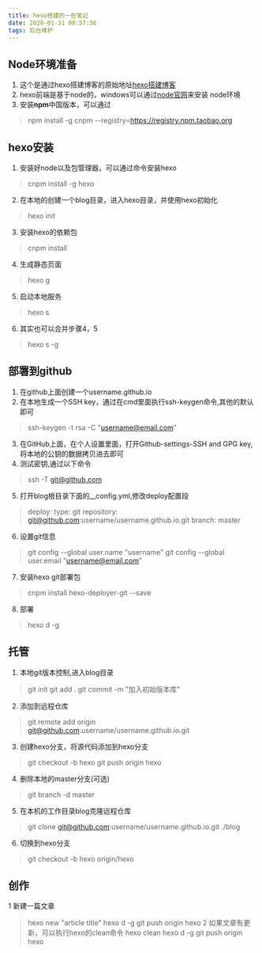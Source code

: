 ```yaml
---
title: hexo搭建的一些笔记
date: 2020-01-31 08:57:56
tags: 后台维护
---
```


## Node环境准备

1. 这个是通过hexo搭建博客的原始地址[hexo搭建博客](https://blog.annieyu.com/posts/207737771.html)
2. hexo前端是基于node的，windows可以通过[node官网](https://nodejs.org/en/)来安装  node环境
3. 安装**npm**中国版本，可以通过
> npm install -g cnpm --registry=https://registry.npm.taobao.org

## hexo安装  
1. 安装好node以及包管理器，可以通过命令安装hexo
> cnpm install -g hexo
2. 在本地的创建一个blog目录，进入hexo目录，并使用hexo初始化
> hexo init 
3. 安装hexo的依赖包
> cnpm install
4. 生成静态页面
> hexo g
5. 启动本地服务 
> hexo s
6. 其实也可以合并步骤4，5
> hexo s -g

## 部署到github
1. 在github上面创建一个username.github.io
2. 在本地生成一个SSH key，通过在cmd里面执行ssh-keygen命令,其他的默认即可
>ssh-keygen -t rsa -C "username@email.com"
3. 在GitHub上面，在个人设置里面，打开Github-settings-SSH and GPG key,将本地的公钥的数据拷贝进去即可
4. 测试密钥,通过以下命令
> ssh -T git@github.com
5. 打开blog根目录下面的__config.yml,修改deploy配置段
> deploy:
  > type: git
  > repository: git@github.com:username/username.github.io.git
  > branch: master
6. 设置git信息
> git config --global user.name "username"
> git config --global user.email "username@email.com"
7. 安装hexo git部署包
> cnpm install hexo-deployer-git --save
8. 部署
> hexo d -g

## 托管
1. 本地git版本控制,进入blog目录
> git init
> git add .
> git commit -m "加入初始版本库"
2. 添加到远程仓库
> git remote add origin git@github.com:username/username.github.io.git
3. 创建hexo分支，将源代码添加到hexo分支
> git checkout -b hexo
> git push origin hexo 
4. 删除本地的master分支(可选)
> git branch -d master
5. 在本机的工作目录blog克隆远程仓库
> git clone git@github.com:username/username.github.io.git ./blog
6. 切换到hexo分支
> git checkout -b hexo origin/hexo

## 创作
1 新建一篇文章
> hexo new "article title"
> hexo d -g
> git push origin hexo
2 如果文章有更新，可以执行hexo的clean命令
> hexo clean 
> hexo d -g
> git push origin hexo 


